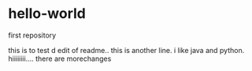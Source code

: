 # hello-world
first repository

this is to test d edit of readme..
this is another line.
i  like java and python.
hiiiiiiii....
there are morechanges
